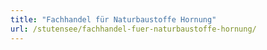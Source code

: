 ```yaml
---
title: "Fachhandel für Naturbaustoffe Hornung"
url: /stutensee/fachhandel-fuer-naturbaustoffe-hornung/
---
```

